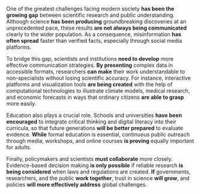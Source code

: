 One of the greatest challenges facing modern society **has been the growing gap** between scientific research and public understanding. Although science **has been producing** groundbreaking discoveries at an unprecedented pace, these results **are not always being communicated** clearly to the wider population. As a consequence, misinformation **has often spread** faster than verified facts, especially through social media platforms.

To bridge this gap, scientists and institutions **need to develop** more effective communication strategies. **By presenting** complex data in accessible formats, researchers **can make** their work understandable to non-specialists without losing scientific accuracy. For instance, interactive platforms and visualization tools **are being created** with the help of computational technologies to illustrate climate models, medical research, and economic forecasts in ways that ordinary citizens **are able to grasp** more easily.

Education also plays a crucial role. Schools and universities **have been encouraged** to integrate critical thinking and digital literacy into their curricula, so that future generations **will be better prepared** to evaluate evidence. **While** formal education is essential, continuous public outreach through media, workshops, and online courses **is proving** equally important for adults.

Finally, policymakers and scientists **must collaborate** more closely. Evidence-based decision making **is only possible** if reliable research **is being considered** when laws and regulations are created. **If** governments, researchers, and the public **work together**, trust in science **will grow**, and policies **will more effectively address** global challenges.